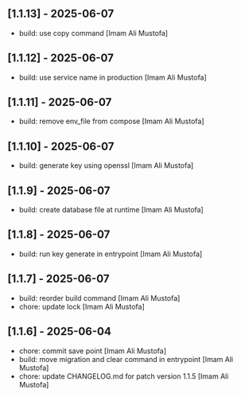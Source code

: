 ## [1.1.13] - 2025-06-07

- build: use copy command [Imam Ali Mustofa]

## [1.1.12] - 2025-06-07

- build: use service name in production [Imam Ali Mustofa]

## [1.1.11] - 2025-06-07

- build: remove env_file from compose [Imam Ali Mustofa]

## [1.1.10] - 2025-06-07

- build: generate key using openssl [Imam Ali Mustofa]

## [1.1.9] - 2025-06-07

- build: create database file at runtime [Imam Ali Mustofa]

## [1.1.8] - 2025-06-07

- build: run key generate in entrypoint [Imam Ali Mustofa]

## [1.1.7] - 2025-06-07

- build: reorder build command [Imam Ali Mustofa]
- chore: update lock [Imam Ali Mustofa]

## [1.1.6] - 2025-06-04

- chore: commit save point [Imam Ali Mustofa]
- build: move migration and clear command in entrypoint [Imam Ali Mustofa]
- chore: update CHANGELOG.md for patch version 1.1.5 [Imam Ali Mustofa]
